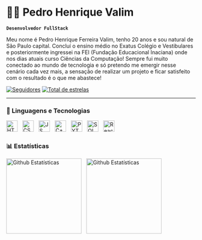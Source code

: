# 👨‍💻 Pedro Henrique Valim

**`Desenvolvedor FullStack`** 

Meu nome é Pedro Henrique Ferreira Valim, tenho 20 anos e sou natural de São Paulo capital. Concluí o ensino médio no Exatus Colégio e Vestibulares e posteriormente ingressei na FEI (Fundação Educacional Inaciana) onde nos dias atuais curso Ciências da Computação! Sempre fui muito conectado ao mundo de tecnologia e só pretendo me emergir nesse cenário cada vez mais, a sensação de realizar um projeto e ficar satisfeito com o resultado é o que me abastece! 

<p align="left">
      <a href="https://github.com/PedroHValim?tab=followers">
         <img alt="Seguidores" 
         title="Me siga no Github!" 
         src="https://custom-icon-badges.demolab.com/github/followers/PedroHValim?color=236ad3&labelColor=1155ba&style=for-the-badge&logo=github&label=seguidores&logoColor=white"/></a>
      <a href="https://github.com/PedroHValim?tab=repositories&sort=stargazers">
         <img alt="Total de estrelas" 
         title="Total de estrelas no GitHub" 
         src="https://custom-icon-badges.demolab.com/github/stars/PedroHValim?color=55960c&style=for-the-badge&labelColor=488207&logo=star&label=estrelas"/></a>
   </p>

---

### 🤖 Linguagens e Tecnologias


<img
    align="left"
    alt="HTML"
    title="HTML"
    width="30px"
    style="padding-right: 10px"
    src="https://cdn.jsdelivr.net/gh/devicons/devicon@latest/icons/html5/html5-original.svg" 
/>

<img
    align="left"
    alt="CSS"
    title="CSS"
    width="30px"
    style="padding-right: 10px"
    src="https://cdn.jsdelivr.net/gh/devicons/devicon@latest/icons/css3/css3-original.svg" 
/>

<img
    align="left"
    alt="JS"
    title="JavaScript"
    width="30px"
    style="padding-right: 10px"
    src="https://cdn.jsdelivr.net/gh/devicons/devicon@latest/icons/javascript/javascript-original.svg" 
/>

<img
    align="left"
    alt="C++"
    title="C++"
    width="30px"
    style="padding-right: 10px"
    src="https://cdn.jsdelivr.net/gh/devicons/devicon@latest/icons/cplusplus/cplusplus-original.svg" 
/>

<img
    align="left"
    alt="PYTHON"
    title="PYTHON"
    width="30px"
    style="padding-right: 10px"
    src="https://cdn.jsdelivr.net/gh/devicons/devicon@latest/icons/python/python-original.svg" 
/>


<img
    align="left"
    alt="SQL"
    title="SQLPOSTGRE"
    width="30px"
    style="padding-right: 10px"
    src="https://cdn.jsdelivr.net/gh/devicons/devicon@latest/icons/postgresql/postgresql-original.svg" 
/>

<img
    align="left"
    alt="React"
    title="React"
    width="30px"
    style="padding-right: 10px"
    src="https://cdn.jsdelivr.net/gh/devicons/devicon@latest/icons/react/react-original.svg" 
/>

<br/>
<br/>

### 📊 Estatísticas


<p>
    <img
        align="left"
        alt="Github Estatísticas"
        height="200"
        style="padding-right: 10px;"
        src="https://github-readme-stats.vercel.app/api?username=PedroHValim&show_icons=true&theme=merko&include_all_comits=true&locale=pt-br"
    />

<img
        align="left"
        alt="Github Estatísticas"
        height="200"
        style="padding-right: 10px;"
        src="https://github-readme-stats.vercel.app/api/top-langs/?username=PedroHValim&theme=merko&layout=compact&custom_title=Linguagens&langs_count=7"
    />
</p>
